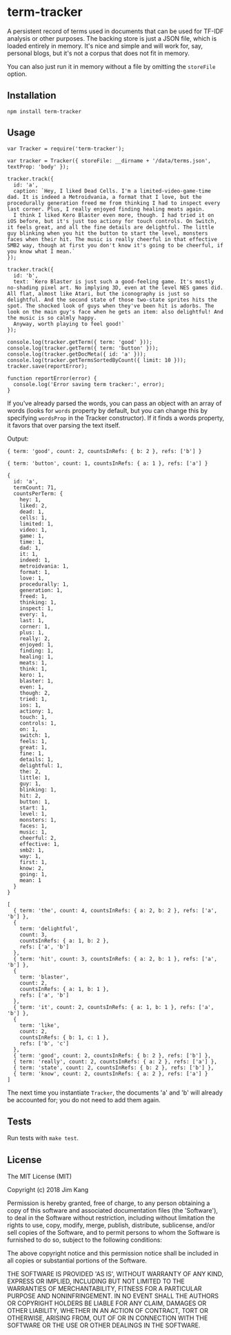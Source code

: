 term-tracker
==================

A persistent record of terms used in documents that can be used for TF-IDF analysis or other purposes.
The backing store is just a JSON file, which is loaded entirely in memory. It's nice and simple and will work for, say, personal blogs, but it's not a corpus that does not fit in memory.

You can also just run it in memory without a file by omitting the `storeFile` option.

Installation
------------

    npm install term-tracker

Usage
-----

    var Tracker = require('term-tracker');

    var tracker = Tracker({ storeFile: __dirname + '/data/terms.json', textProp: 'body' });

    tracker.track({
      id: 'a',
      caption: `Hey, I liked Dead Cells. I'm a limited-video-game-time dad. It is indeed a Metroidvania, a format that I love, but the procedurally generation freed me from thinking I had to inspect every last corner. Plus, I really enjoyed finding healing meats again.
      I think I liked Kero Blaster even more, though. I had tried it on iOS before, but it's just too actiony for touch controls. On Switch, it feels great, and all the fine details are delightful. The little guy blinking when you hit the button to start the level, monsters faces when their hit. The music is really cheerful in that effective SMB2 way, though at first you don't know it's going to be cheerful, if you know what I mean.`
    });

    tracker.track({
      id: 'b',
      text: `Kero Blaster is just such a good-feeling game. It's mostly no-shading pixel art. No implying 3D, even at the level NES games did. All flat, almost like Atari, but the iconography is just so delightful. And the second state of those two-state sprites hits the spot. The shocked look of guys when they've been hit is adorbs. The look on the main guy's face when he gets an item: also delightful! And the music is so calmly happy.
      Anyway, worth playing to feel good!`
    });

    console.log(tracker.getTerm({ term: 'good' }));
    console.log(tracker.getTerm({ term: 'button' }));
    console.log(tracker.getDocMeta({ id: 'a' }));
    console.log(tracker.getTermsSortedByCount({ limit: 10 }));
    tracker.save(reportError);

    function reportError(error) {
      console.log('Error saving term tracker:', error);
    }

If you've already parsed the words, you can pass an object with an array of words (looks for `words` property by default, but you can change this by specifying `wordsProp` in the Tracker constructor). If it finds a words property, it favors that over parsing the text itself.

Output:

    { term: 'good', count: 2, countsInRefs: { b: 2 }, refs: ['b'] }

    { term: 'button', count: 1, countsInRefs: { a: 1 }, refs: ['a'] }

    {
      id: 'a',
      termCount: 71,
      countsPerTerm: {
        hey: 1,
        liked: 2,
        dead: 1,
        cells: 1,
        limited: 1,
        video: 1,
        game: 1,
        time: 1,
        dad: 1,
        it: 1,
        indeed: 1,
        metroidvania: 1,
        format: 1,
        love: 1,
        procedurally: 1,
        generation: 1,
        freed: 1,
        thinking: 1,
        inspect: 1,
        every: 1,
        last: 1,
        corner: 1,
        plus: 1,
        really: 2,
        enjoyed: 1,
        finding: 1,
        healing: 1,
        meats: 1,
        think: 1,
        kero: 1,
        blaster: 1,
        even: 1,
        though: 2,
        tried: 1,
        ios: 1,
        actiony: 1,
        touch: 1,
        controls: 1,
        on: 1,
        switch: 1,
        feels: 1,
        great: 1,
        fine: 1,
        details: 1,
        delightful: 1,
        the: 2,
        little: 1,
        guy: 1,
        blinking: 1,
        hit: 2,
        button: 1,
        start: 1,
        level: 1,
        monsters: 1,
        faces: 1,
        music: 1,
        cheerful: 2,
        effective: 1,
        smb2: 1,
        way: 1,
        first: 1,
        know: 2,
        going: 1,
        mean: 1
      }
    }

    [
      { term: 'the', count: 4, countsInRefs: { a: 2, b: 2 }, refs: ['a', 'b'] },
      {
        term: 'delightful',
        count: 3,
        countsInRefs: { a: 1, b: 2 },
        refs: ['a', 'b']
      },
      { term: 'hit', count: 3, countsInRefs: { a: 2, b: 1 }, refs: ['a', 'b'] },
      {
        term: 'blaster',
        count: 2,
        countsInRefs: { a: 1, b: 1 },
        refs: ['a', 'b']
      },
      { term: 'it', count: 2, countsInRefs: { a: 1, b: 1 }, refs: ['a', 'b'] },
      {
        term: 'like',
        count: 2,
        countsInRefs: { b: 1, c: 1 },
        refs: ['b', 'c']
      },
      { term: 'good', count: 2, countsInRefs: { b: 2 }, refs: ['b'] },
      { term: 'really', count: 2, countsInRefs: { a: 2 }, refs: ['a'] },
      { term: 'state', count: 2, countsInRefs: { b: 2 }, refs: ['b'] },
      { term: 'know', count: 2, countsInRefs: { a: 2 }, refs: ['a'] }
    ]

The next time you instantiate `Tracker`, the documents 'a' and 'b' will already be accounted for; you do not need to add them again.

Tests
-----

Run tests with `make test`.

License
-------

The MIT License (MIT)

Copyright (c) 2018 Jim Kang

Permission is hereby granted, free of charge, to any person obtaining a copy
of this software and associated documentation files (the 'Software'), to deal
in the Software without restriction, including without limitation the rights
to use, copy, modify, merge, publish, distribute, sublicense, and/or sell
copies of the Software, and to permit persons to whom the Software is
furnished to do so, subject to the following conditions:

The above copyright notice and this permission notice shall be included in
all copies or substantial portions of the Software.

THE SOFTWARE IS PROVIDED 'AS IS', WITHOUT WARRANTY OF ANY KIND, EXPRESS OR
IMPLIED, INCLUDING BUT NOT LIMITED TO THE WARRANTIES OF MERCHANTABILITY,
FITNESS FOR A PARTICULAR PURPOSE AND NONINFRINGEMENT. IN NO EVENT SHALL THE
AUTHORS OR COPYRIGHT HOLDERS BE LIABLE FOR ANY CLAIM, DAMAGES OR OTHER
LIABILITY, WHETHER IN AN ACTION OF CONTRACT, TORT OR OTHERWISE, ARISING FROM,
OUT OF OR IN CONNECTION WITH THE SOFTWARE OR THE USE OR OTHER DEALINGS IN
THE SOFTWARE.
